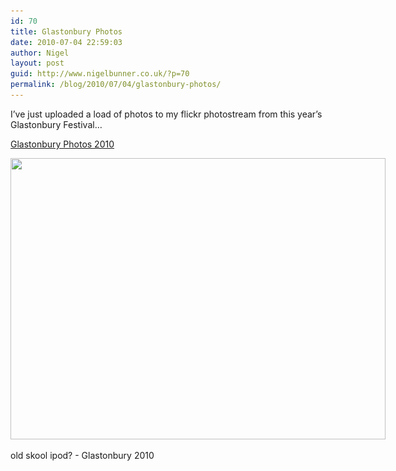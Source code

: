 ```yaml
---
id: 70
title: Glastonbury Photos
date: 2010-07-04 22:59:03
author: Nigel
layout: post
guid: http://www.nigelbunner.co.uk/?p=70
permalink: /blog/2010/07/04/glastonbury-photos/
---
```

I&#8217;ve just uploaded a load of photos to my flickr photostream from this year&#8217;s Glastonbury Festival&#8230;

[Glastonbury Photos 2010](http://www.flickr.com/photos/icklephotos/sets/72157624296699885/)

<div id="attachment_72" style="width: 610px" class="wp-caption aligncenter">
  <a href="http://www.flickr.com/photos/icklephotos/sets/72157624296699885/"><img class="size-full wp-image-72" title="IMG_4391" src="/img/wp-blog/2010/07/IMG_4391.jpg" alt="" width="600" height="450" srcset="/img/wp-blog/2010/07/IMG_4391.jpg 600w, /img/wp-blog/2010/07/IMG_4391-300x225.jpg 300w" sizes="(max-width: 600px) 100vw, 600px" /></a>
  
  <p class="wp-caption-text">
    old skool ipod? - Glastonbury 2010
  </p>
</div>